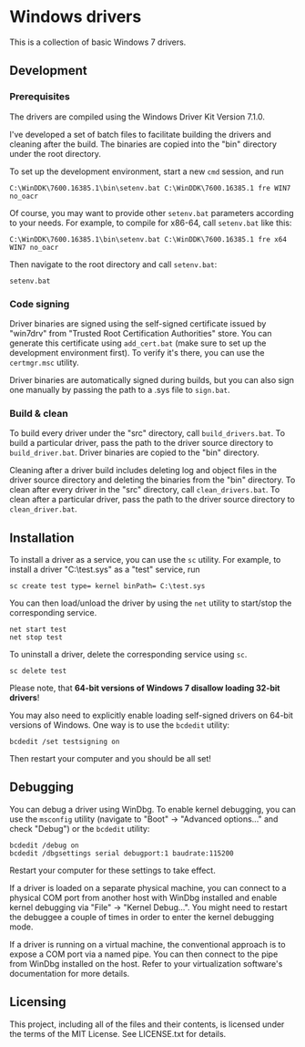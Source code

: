 # Windows drivers

This is a collection of basic Windows 7 drivers.

## Development

### Prerequisites

The drivers are compiled using the Windows Driver Kit Version 7.1.0.

I've developed a set of batch files to facilitate building the drivers and
cleaning after the build.
The binaries are copied into the "bin" directory under the root directory.

To set up the development environment, start a new `cmd` session, and run

    C:\WinDDK\7600.16385.1\bin\setenv.bat C:\WinDDK\7600.16385.1 fre WIN7 no_oacr

Of course, you may want to provide other `setenv.bat` parameters according to
your needs.
For example, to compile for x86-64, call `setenv.bat` like this:

    C:\WinDDK\7600.16385.1\bin\setenv.bat C:\WinDDK\7600.16385.1 fre x64 WIN7 no_oacr

Then navigate to the root directory and call `setenv.bat`:

    setenv.bat

### Code signing

Driver binaries are signed using the self-signed certificate issued by
"win7drv" from "Trusted Root Certification Authorities" store.
You can generate this certificate using `add_cert.bat` (make sure to set up the
development environment first).
To verify it's there, you can use the `certmgr.msc` utility.

Driver binaries are automatically signed during builds, but you can also sign
one manually by passing the path to a .sys file to `sign.bat`.

### Build & clean

To build every driver under the "src" directory, call `build_drivers.bat`.
To build a particular driver, pass the path to the driver source directory to
`build_driver.bat`.
Driver binaries are copied to the "bin" directory.

Cleaning after a driver build includes deleting log and object files in the
driver source directory and deleting the binaries from the "bin" directory.
To clean after every driver in the "src" directory, call `clean_drivers.bat`.
To clean after a particular driver, pass the path to the driver source
directory to `clean_driver.bat`.

## Installation

To install a driver as a service, you can use the `sc` utility.
For example, to install a driver "C:\test.sys" as a "test" service, run

    sc create test type= kernel binPath= C:\test.sys

You can then load/unload the driver by using the `net` utility to start/stop
the corresponding service.

    net start test
    net stop test

To uninstall a driver, delete the corresponding service using `sc`.

    sc delete test

Please note, that **64-bit versions of Windows 7 disallow loading 32-bit
drivers**!

You may also need to explicitly enable loading self-signed drivers on 64-bit
versions of Windows.
One way is to use the `bcdedit` utility:

    bcdedit /set testsigning on

Then restart your computer and you should be all set!

## Debugging

You can debug a driver using WinDbg.
To enable kernel debugging, you can use the `msconfig` utility (navigate to
"Boot" -> "Advanced options..." and check "Debug") or the `bcdedit` utility:

    bcdedit /debug on
    bcdedit /dbgsettings serial debugport:1 baudrate:115200

Restart your computer for these settings to take effect.

If a driver is loaded on a separate physical machine, you can connect to a
physical COM port from another host with WinDbg installed and enable kernel
debugging via "File" -> "Kernel Debug...".
You might need to restart the debuggee a couple of times in order to enter the
kernel debugging mode.

If a driver is running on a virtual machine, the conventional approach is to
expose a COM port via a named pipe.
You can then connect to the pipe from WinDbg installed on the host.
Refer to your virtualization software's documentation for more details.

## Licensing

This project, including all of the files and their contents, is licensed under
the terms of the MIT License.
See LICENSE.txt for details.
